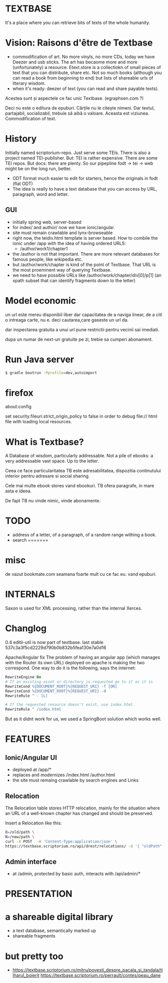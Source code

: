 # TEXTBASE

It's a place where you can retrieve bits of texts of the whole humanity.

# Vision: Raisons d'être de Textbase
* commodification of art. No more vinyls, no more CDs, today we have Deezer and usb sticks. The art has becaome more and more (unfortunately) a resource. Etext.store is a collectiokn of small pieces of text that you can distribute, share etc. Not so much books (although you can read a book from beginning to end) but lists of shareable urls of literary wisdom.
* when it's ready: deezer of text (you can read and share payable texts).

Acestea sunt și aspectele ce fac unic Textbase. (egraphsen.com ?)

Deci nu este o editura de epuburi. Cărțile nu le citește nimeni.
Dar textul, partajabil, socializabil, trebuie să aibă o valoare. Aceasta est viziunea. Commodification of text.

History
===

Initially named scriptorium-repo. Just serve some TEIs.
There is also a project named TEI-publisher.
But: TEI is rather expensive. There are some TEI repos.
But docs: there are plenty. So our pipepline fodt -> tei -> web
might be on the long run, better.

- ODT format much easier to edit for starters, hence the originals in fodt (flat ODT)
- The idea is really to have a text database that you can access by URL, paragraph, word and letter.

GUI
---
- initially spring web, server-based
- for index/ and author/ now we have ionic/angular.
- site must remain crawlable and lynx-browseable
- right now, the teidiv.html template is server based. How to combile
the ionic under /app with the idea of having ordered URLS:
  - /author/work1/chapter1
- the /author is not that important. There are more relevant databases for famous people, like wikipedia etc.
- but /author/work/chapter is kind of the point of Textbase. That URL is the most proeminent way of querying Textbase.
- we need to have possible URLs like /author/work/chapter/div[0]/p[1] (an xpath subset that can identify fragments down to the letter)

Model economic
===
un url este mereu disponibil liber 
dar capacitatea de a naviga linear, de a citi o intreaga carte, nu e.
deci cautarea,care gaseste un url da.

dar inspectarea gratuita a unui url pune restrictii pentru vecinii sai imediati.

dupa un numar de next-uri gratuite pe zi, trebie sa cumperi abonament.

# Run Java server
```bash
$ gradle bootrun -Pprofile=dev,autoimport
```


# firefox

about:config

set security.fileuri.strict_origin_policy to false
in order to debug file:// html file with loading local resources.

# What is Textbase?

 A Database of wisdom, particularly addressable.
 Not a pile of ebooks: a very addressable vast space.
 Up to the letter.
 
 Ceea ce face particularitatea TB este adresabilitatea, dispozitia
 continutului interior pentru adresare si social sharing.
 
 Cele mai multe ebook stores vand ebookuri. TB ofera paragrafe, 
 in mare asta e ideea.
 
 De fapt TB nu vinde nimic, vinde abonamente.

# TODO

* address of a letter, of a paragraph, of a random range withing a book.
* search
=======
# misc
de vazut bookmate.com seamana foarte mult cu ce fac eu.
vand epuburi.

# INTERNALS

Saxon is used for XML processing, rather than the internal Xerces.

# Changlog
0.4 editii-util is now part of textbase.
last stable 537c3a3f5cd2229d790b0b832b5fea130e7a0d16


Apache/Angular fix
The problem of having an angular app (which manages with the Router its own 
URL) deployed on apache is making the two correspond.
One way to do it is the following, says the internet:
```apache
RewriteEngine On
# If an existing asset or directory is requested go to it as it is
RewriteCond %{DOCUMENT_ROOT}%{REQUEST_URI} -f [OR]
RewriteCond %{DOCUMENT_ROOT}%{REQUEST_URI} -d
RewriteRule ^ - [L]

# If the requested resource doesn't exist, use index.html
RewriteRule ^ /index.html
```
But as it didnt work for us, we used a SpringBoot solution which works well.  

# FEATURES

## Ionic/Angular UI

* deployed at /app/*
* replaces and modernizes /index.html /author.html
* the site must remaing crawlable by search engines and Links

## Relocation

The Relocation table stores HTTP relocation, mainly for the situation where
an URL of a well-known chapter has changed and should be preserved.

Insert a Relocation like this:
```bash
O=/old/path \
N=/new/path \
curl -X POST  -H 'Content-Type:application/json' \
https://textbase.scriptorium.ro/api/drest/relocations/ -d '{ "oldPath" : "$O", "newPath": "$N" }'
```


## Admin interface
* at /admin, protected by basic auth, interacts with /api/admin/*

# PRESENTATION

# a shareable digital library
  - a text database, semantically marked up
  - shareable fragments 


# but pretty too
  - https://textbase.scriptorium.ro/mitru/povesti_despre_pacala_si_tandala/tilharul_boierit
  https://textbase.scriptorium.ro/perrault/contes/peau_dane